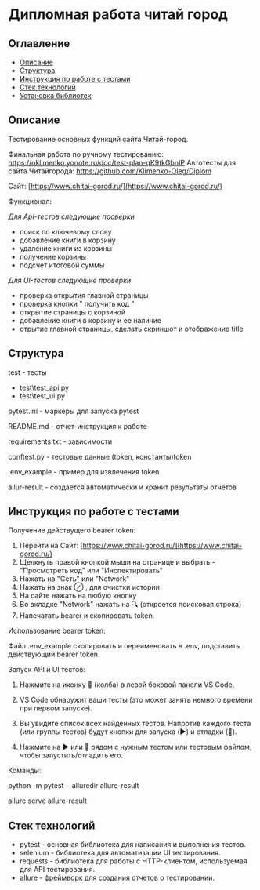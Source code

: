 # Дипломная работа читай город

## Оглавление
- [Описание](#описание)
- [Структура](#структура)
- [Инструкция по работе с тестами](#инструкция)
- [Стек технологий](#стек-технологий)
- [Установка библиотек](#установка-библиотек)

## Описание
Тестирование основных функций сайта Читай-город.

Финальная работа по ручному тестированию: https://oklimenko.yonote.ru/doc/test-plan-qK9tkGbnIP
Автотесты для сайта Читайгорода: https://github.com/Klimenko-Oleg/Diplom

Сайт: [https://www.chitai-gorod.ru/](https://www.chitai-gorod.ru/)

Функционал:

*Для Api-тестов следующие проверки*
- поиск по ключевому слову
- добавление книги в корзину
- удаление книги из корзины
- получение корзины
- подсчет итоговой суммы

*Для UI-тестов следующие проверки*

- проверка открытия главной страницы
- проверка кнопки " получить код "
- открытие страницы с корзиной
- добавление книги в корзину и ее наличие 
- отрытие главной страницы, сделать скриншот и отображение title

## Структура

test - тесты
* test\test_api.py 
* test\test_ui.py 
  
pytest.ini - маркеры для запуска pytest

README.md - отчет-инструкция к работе

requirements.txt - зависимости

conftest.py - тестовые данные (token, константы)token

.env_example - пример для извлечения token

allur-result - создается автоматически и хранит результаты отчетов

## Инструкция по работе с тестами
Получение действущего bearer token:
1. Перейти на Сайт: [https://www.chitai-gorod.ru/](https://www.chitai-gorod.ru/)
2. Щелкнуть правой кнопкой мыши на странице и выбрать - "Просмотреть код" или "Инспектировать"
3. Нажать на "Сеть" или "Network"
4. Нажать на знак  ⊘ , для очистки истории
5. На сайте нажать на любую кнопку
6. Во вкладке "Network" нажать на 🔍 (откроется поисковая строка)
7. Напечатать bearer и скопировать token.

Использование bearer token:

Файл .env_example скопировать и переименовать в .env, подставить действующий bearer token.

Запуск API и UI тестов:

1.  Нажмите на иконку 🧪 (колба) в левой боковой панели VS Code.

2.  VS Code обнаружит ваши тесты (это может занять немного времени при первом запуске).

3.  Вы увидите список всех найденных тестов. Напротив каждого теста (или группы тестов) будут кнопки для запуска (▶️) и отладки (🐛).

4.  Нажмите на ▶️ или 🐛 рядом с нужным тестом или тестовым файлом, чтобы запустить/отладить его.

Команды: 

python -m pytest --alluredir allure-result

allure serve allure-result


## Стек технологий
- pytest - основная библиотека для написания и выполнения тестов.
- selenium - библиотека для автоматизации UI тестирования.
- requests - библиотека для работы с HTTP-клиентом, используемая для API тестирования.
- allure - фреймворк для создания отчетов о тестировании.